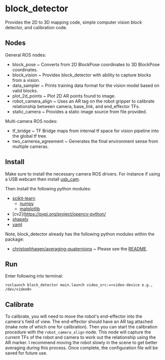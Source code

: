 # block_detector
Provides the 2D to 3D mapping code, simple computer vision block detector, and calibration code.

## Nodes

General ROS nodes:

- block_pose ~ Converts from 2D BlockPose coordinates to 3D BlockPose coordinates.
- block_vision ~ Provides block_detector with ability to capture blocks from a vision.
- data_sampler ~ Prints training data format for the vision model based on valid blocks.
- plot_2d_points ~ Plot 2D AR points found to image.
- robot_camera_align ~ Uses an AR tag on the robot gripper to calibrate relationship between camera, base_link, and end_effector TFs.
- static_camera ~ Provides a static image source from file provided.

Multi-camera ROS nodes:

- tf_bridge ~ TF Bridge maps from internal tf space for vision pipeline into the global tf tree.
- two_camerea_agreement ~ Generates the final environment sense from multiple cameras.

## Install
Make sure to install the necessary camera ROS drivers. For instance if using a USB webcam then install [usb_cam](http://wiki.ros.org/usb_cam).

Then install the following python modules:
- [scikit-learn](https://pypi.org/project/scikit-learn/)
  - [numpy](https://pypi.org/project/numpy/)
  - [matplotlib](https://pypi.org/project/matplotlib/)
- [cv2](https://pypi.org/project/opencv-python/
- [shapely](https://pypi.org/project/Shapely/)
- [yaml](https://pypi.org/project/PyYAML/)

Note, block_detector already has the following python modules within the package:
- [christophhagen/averaging-quaternions](https://github.com/christophhagen/averaging-quaternions) ~ Please see the [README](./block_detector/src/averaging_quaternions/README.md).

## Run
Enter following into terminal:

```
roslaunch block_detector main.launch video_src:=<video-device e.g., /dev/video0>
```

## Calibrate
To calibrate, you will need to move the robot's end-effector into the camera's field of view. The end-effector should have an AR tag attached (make note of which one for calibration). Then you can start the calibration procedure with the `robot_camera_align` node. This node will capture the current TFs of the robot and camera to work out the relationship using the AR marker. I recommend moving the robot slowly in the scene to get better averaging during this process. Once complete, the configuration file will be saved for future use.
